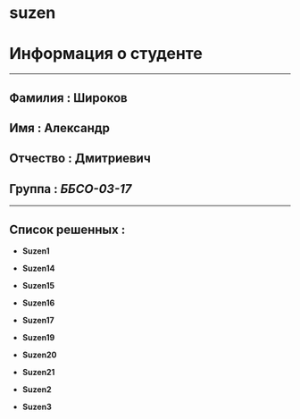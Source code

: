 # suzen
 # Информация о студенте
---------------------------------------
 ## Фамилия : Широков

 ## Имя : Александр
 
 ## Отчество : Дмитриевич
 
 ## Группа : ***ББСО-03-17***
************************************** 

 ## Список решенных : 

 * **Suzen1**
 + **Suzen14**
 - **Suzen15**
 * **Suzen16**
 + **Suzen17**
 * **Suzen19**
 + **Suzen20**
 - **Suzen21**
 * **Suzen2**
 + **Suzen3**
